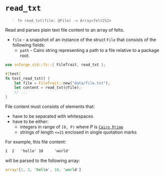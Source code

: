 # `read_txt`

> `fn read_txt(file: @File) -> Array<felt252>`

Read and parses plain text file content to an array of felts.

- `file` - a snapshot of an instance of the struct `File` that consists of the following fields:
  - `path` - Cairo string representing a path to a file relative to a package root.

```rust
use snforge_std::fs::{ FileTrait, read_txt };

#[test]
fn test_read_txt() {
    let file = FileTrait::new("data/file.txt");
    let content = read_txt(@file);
    // ...
}
```

File content must consists of elements that: 
- have to be separated with whitespaces
- have to be either:
  - integers in range of `[0, P)` where P is [`Cairo Prime`](https://book.cairo-lang.org/ch02-02-data-types.html?highlight=prime#felt-type)
  - strings of length `<=31` enclosed in single quotation marks

For example, this file content:
```txt
1  2   'hello' 10     'world'
```
will be parsed to the following array:
```rust
array![1, 2, 'hello', 10, 'world']
```
